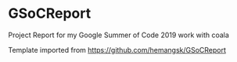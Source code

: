 # GSoCReport
Project Report for my Google Summer of Code 2019 work with coala

Template imported from https://github.com/hemangsk/GSoCReport
